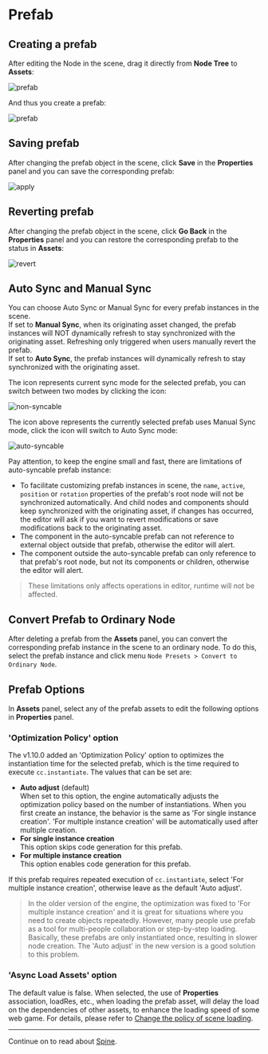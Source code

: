 # Prefab

## Creating a prefab

After editing the Node in the scene, drag it directly from **Node Tree** to **Assets**:

![prefab](prefab/create.png)

And thus you create a prefab:

![prefab](prefab/created.png)

## Saving prefab

After changing the prefab object in the scene, click **Save** in the **Properties** panel and you can save the corresponding prefab:

![apply](prefab/apply.png)

## Reverting prefab

After changing the prefab object in the scene, click **Go Back** in the **Properties** panel and you can restore the corresponding prefab to the status in **Assets**:

![revert](prefab/revert.png)

## Auto Sync and Manual Sync

You can choose Auto Sync or Manual Sync for every prefab instances in the scene.<br>
If set to **Manual Sync**, when its originating asset changed, the prefab instances will NOT dynamically refresh to stay synchronized with the originating asset. Refreshing only triggered when users manually revert the prefab.<br>
If set to **Auto Sync**, the prefab instances will dynamically refresh to stay synchronized with the originating asset.

The icon represents current sync mode for the selected prefab, you can switch between two modes by clicking the icon:

![non-syncable](prefab/non-syncable.png)

The icon above represents the currently selected prefab uses Manual Sync mode, click the icon will switch to Auto Sync mode:

![auto-syncable](prefab/auto-syncable.png)

Pay attention, to keep the engine small and fast, there are limitations of auto-syncable prefab instance:
 - To facilitate customizing prefab instances in scene, the `name`, `active`, `position` or `rotation` properties of the prefab's root node will not be synchronized automatically. And child nodes and components should keep synchronized with the originating asset, if changes has occurred, the editor will ask if you want to revert modifications or save modifications back to the originating asset.
 - The component in the auto-syncable prefab can not reference to external object outside that prefab, otherwise the editor will alert.
 - The component outside the auto-syncable prefab can only reference to that prefab's root node, but not its components or children, otherwise the editor will alert.

> These limitations only affects operations in editor, runtime will not be affected.

## Convert Prefab to Ordinary Node

After deleting a prefab from the **Assets** panel, you can convert the corresponding prefab instance in the scene to an ordinary node. To do this, select the prefab instance and click menu `Node Presets > Convert to Ordinary Node`.

## Prefab Options

In **Assets** panel, select any of the prefab assets to edit the following options in **Properties** panel.

### 'Optimization Policy' option

The v1.10.0 added an 'Optimization Policy' option to optimizes the instantiation time for the selected prefab, which is the time required to execute `cc.instantiate`. The values that can be set are:
 - **Auto adjust** (default)<br>
   When set to this option, the engine automatically adjusts the optimization policy based on the number of instantiations.
   When you first create an instance, the behavior is the same as 'For single instance creation'. 'For multiple instance creation' will be automatically used after multiple creation.
 - **For single instance creation**<br>
   This option skips code generation for this prefab.
 - **For multiple instance creation**<br>
   This option enables code generation for this prefab.

If this prefab requires repeated execution of `cc.instantiate`, select 'For multiple instance creation', otherwise leave as the default 'Auto adjust'.

> In the older version of the engine, the optimization was fixed to 'For multiple instance creation' and it is great for situations where you need to create objects repeatedly. However, many people use prefab as a tool for multi-people collaboration or step-by-step loading. Basically, these prefabs are only instantiated once, resulting in slower node creation. The 'Auto adjust' in the new version is a good solution to this problem.

### 'Async Load Assets' option

The default value is false. When selected, the use of **Properties** association, loadRes, etc., when loading the prefab asset, will delay the load on the dependencies of other assets, to enhance the loading speed of some web game. For details, please refer to [Change the policy of scene loading](scene-managing.md#async-load-assets).

<hr>

Continue on to read about [Spine](spine.md).
